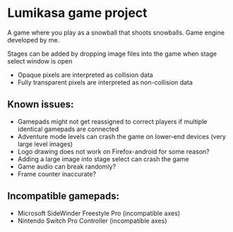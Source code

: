 # Lumikasa game project

A game where you play as a snowball that shoots snowballs. Game engine developed by me.

Stages can be added by dropping image files into the game when stage select window is open
- Opaque pixels are interpreted as collision data
- Fully transparent pixels are interpreted as non-collision data

## Known issues:
- Gamepads might not get reassigned to correct players if multiple identical gamepads are connected
- Adventure mode levels can crash the game on lower-end devices (very large level images)
- Logo drawing does not work on Firefox-android for some reason?
- Adding a large image into stage select can crash the game
- Game audio can break randomly?
- Frame counter inaccurate?

## Incompatible gamepads:
- Microsoft SideWinder Freestyle Pro (incompatible axes)
- Nintendo Switch Pro Controller (incompatible axes)
